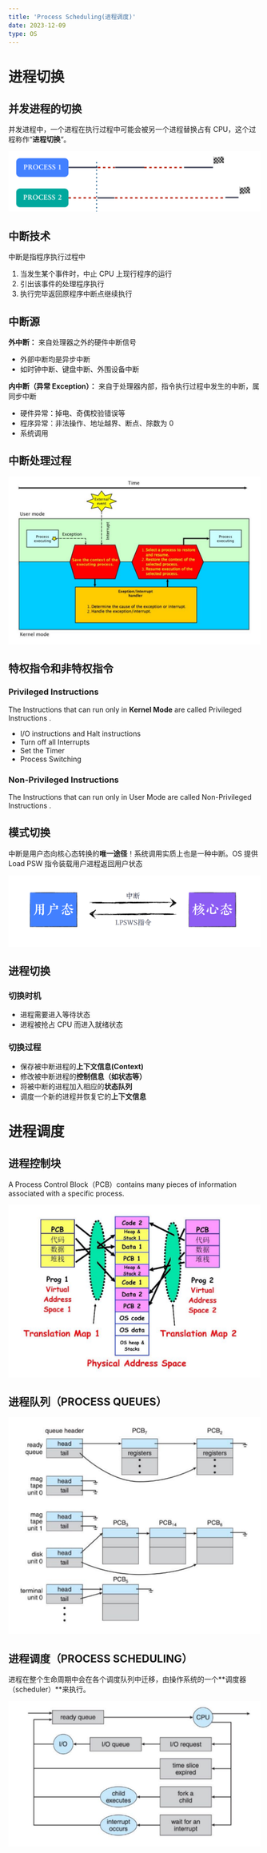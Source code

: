 ```yaml
---
title: 'Process Scheduling(进程调度)'
date: 2023-12-09
type: OS
---
```


# 进程切换

## 并发进程的切换

并发进程中，一个进程在执行过程中可能会被另一个进程替换占有 CPU，这个过程称作“**进程切换**“。

![并发进程的切换](/public/images/os/04/process-switch.png)

## 中断技术

中断是指程序执行过程中

1. 当发生某个事件时，中止 CPU 上现行程序的运行
2. 引出该事件的处理程序执行
3. 执行完毕返回原程序中断点继续执行

## 中断源

**外中断：** 来自处理器之外的硬件中断信号

- 外部中断均是异步中断
- 如时钟中断、键盘中断、外围设备中断

**内中断（异常 Exception）：** 来自于处理器内部，指令执行过程中发生的中断，属同步中断

- 硬件异常：掉电、奇偶校验错误等
- 程序异常：非法操作、地址越界、断点、除数为 0
- 系统调用

## 中断处理过程

![中断处理过程](/public/images/os/04/interrupt.png)

## 特权指令和非特权指令

### Privileged Instructions

The Instructions that can run only in **Kernel Mode** are called Privileged Instructions .

- I/O instructions and Halt instructions
- Turn off all Interrupts
- Set the Timer
- Process Switching

### Non-Privileged Instructions

The Instructions that can run only in User Mode are called Non-Privileged Instructions .

## 模式切换

中断是用户态向核心态转换的**唯一途径**！系统调用实质上也是一种中断。OS 提供 Load PSW 指令装载用户进程返回用户状态

![模式切换](/public/images/os/04/mode-switch.png)

## 进程切换

### 切换时机

- 进程需要进入等待状态
- 进程被抢占 CPU 而进入就绪状态

### 切换过程

- 保存被中断进程的**上下文信息(Context)**
- 修改被中断进程的**控制信息（如状态等）**
- 将被中断的进程加入相应的**状态队列**
- 调度一个新的进程并恢复它的**上下文信息**

# 进程调度

## 进程控制块

A Process Control Block（PCB）contains many pieces of information associated with a specific process.

![进程控制块](/public/images/os/04/process-state.png)

## 进程队列（PROCESS QUEUES）

![进程队列](/public/images/os/04/process-queues.png)

## 进程调度（PROCESS SCHEDULING）

进程在整个生命周期中会在各个调度队列中迁移，由操作系统的一个**调度器（scheduler）**来执行。

![进程调度](/public/images/os/04/process-scheduler.png)
